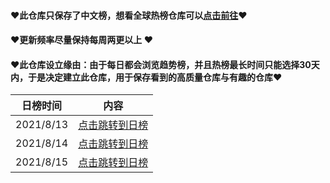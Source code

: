 #### ❤此仓库只保存了中文榜，想看全球热榜仓库可以[点击前往](https://github.com/m871543713/Github-Trending)❤

#### ❤更新频率尽量保持每周两更以上 ❤

#### ❤此仓库设立缘由：由于每日都会浏览趋势榜，并且热榜最长时间只能选择30天内，于是决定建立此仓库，用于保存看到的高质量仓库与有趣的仓库❤



| 日榜时间  | 内容                                                         |
| --------- | ------------------------------------------------------------ |
| 2021/8/13 | [点击跳转到日榜](https://github.com/m871543713/Github-Chinese-Trending/blob/master/2021/202108/20210813/20210813.md) |
| 2021/8/14 | [点击跳转到日榜](https://github.com/m871543713/Github-Chinese-Trending/blob/master/2021/202108/20210814/20210814.md) |
| 2021/8/15 | [点击跳转到日榜](https://github.com/m871543713/Github-Chinese-Trending/blob/master/2021/202108/20210815/20210815.md) |



